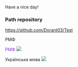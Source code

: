 Have a nice day!

### Path repository
https://github.com/Dorant03/Test





РМФ
<p style="color:#8A2BE2">РМФ
<a target="_blank"  href="https://calendar.google.com/event?action=TEMPLATE&amp;tmeid=MmRnMnRobWJ0bDY2cTI4Z3VxcnR1ZGgwM28gdml0YWxpay50b21vY2hrb0Bt&amp;tmsrc=vitalik.tomochko%40gmail.com"><img border="0" src="https://www.google.com/calendar/images/ext/gc_button1_uk.gif"></a>
</p>

Українська мова
<a target="_blank" href="https://calendar.google.com/event?action=TEMPLATE&amp;tmeid=NWgybmplaHBoOHZtNmNxcTNqdjBqY2ZuZDkgd29sb2R5bXlyc3lkb3Jrb0Bt&amp;tmsrc=wolodymyrsydorko%40gmail.com"><img border="0" src="https://www.google.com/calendar/images/ext/gc_button1_uk.gif"></a>
